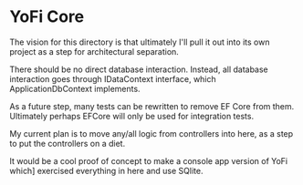 # YoFi Core

The vision for this directory is that ultimately I'll pull it out into its own project
as a step for architectural separation.

There should be no direct database interaction. Instead, all database interaction goes
through IDataContext interface, which ApplicationDbContext implements.

As a future step, many tests can be rewritten to remove EF Core from them. Ultimately
perhaps EFCore will only be used for integration tests.

My current plan is to move any/all logic from controllers into here, as a step to
put the controllers on a diet.

It would be a cool proof of concept to make a console app version of YoFi which]
exercised everything in here and use SQlite.